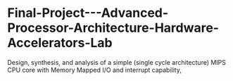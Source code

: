 # Final-Project---Advanced-Processor-Architecture-Hardware-Accelerators-Lab
Design, synthesis, and analysis of a simple (single cycle architecture) MIPS CPU core with Memory Mapped I/O and interrupt capability,
